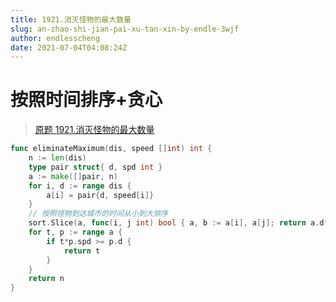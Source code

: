 ```yaml
---
title: 1921.消灭怪物的最大数量
slug: an-zhao-shi-jian-pai-xu-tan-xin-by-endle-3wjf
author: endlesscheng
date: 2021-07-04T04:08:24Z
---
```

# 按照时间排序+贪心
 
> [原题 1921.消灭怪物的最大数量](https://leetcode.cn/problems/eliminate-maximum-number-of-monsters)
```go
func eliminateMaximum(dis, speed []int) int {
	n := len(dis)
	type pair struct{ d, spd int }
	a := make([]pair, n)
	for i, d := range dis {
		a[i] = pair{d, speed[i]}
	}
	// 按照怪物到达城市的时间从小到大排序
	sort.Slice(a, func(i, j int) bool { a, b := a[i], a[j]; return a.d*b.spd < b.d*a.spd })
	for t, p := range a {
		if t*p.spd >= p.d {
			return t
		}
	}
	return n
}
```
